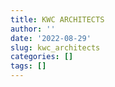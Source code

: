 ```yaml
---
title: KWC ARCHITECTS
author: ''
date: '2022-08-29'
slug: kwc_architects
categories: []
tags: []
---
```

